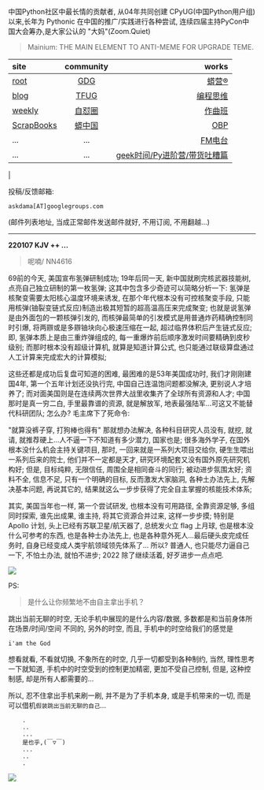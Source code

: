 中国Python社区中最长情的贡献者, 从04年共同创建 CPyUG(中国Python用户组)以来,长年为 Pythonic 在中国的推广/实践进行各种尝试, 连续四届主持PyCon中国大会筹办,是大家公认的 "大妈"(Zoom.Quiet)

> Mainium: THE MAIN ELEMENT TO ANTI-MEME FOR UPGRADE TEME.

| site | community | works |
| :-----| :----: | ----: |
| [root](http://zoomquiet.io/) | [GDG](https://blog.zhgdg.org/) | [蟒营®](https://doc.101.camp/) |
| [blog](https://blog.zoomquiet.io/pages/zoomquiet.html) | [TFUG](http://zh.tfug.world/) | [编程思维](https://py.101.camp/) |
| [weekly](http://weekly.pychina.org/) | [自怼圈](https://du.101.camp/) | [作曲班](https://mu.101.camp/) |
| [ScrapBooks](https://zoomquiet.io/collection.html) | [蟒中国](https://pychina.org/) | [OBP](https://zoomquiet.io/obp/index.html) |
| ... | ... | [FM电台](https://fm.101.camp/) |
| ... | ... | [geek时间/Py进阶营/带货吐糟篇](https://fm.101.camp/2020/geek2py-dama.html) 
 |


投稿/反馈邮箱:

    askdama[AT]googlegroups.com

(邮件列表地址, 
当成正常邮件发送邮件就好, 不用订阅, 不用翻越...)




---------------------------------------------------
**220107 KJV ++ ...**

> 呢喃/ NN4616




69前的今天, 美国宣布氢弹研制成功; 19年后同一天, 新中国就刷完核武器技能树, 点亮自己独立研制的第一枚氢弹; 这其中包含多少奇迹可以简略分析一下:
氢弹是核聚变需要太阳核心温度环境来诱发, 在那个年代根本没有可控核聚变手段, 只能用核弹(铀裂变链式反应)制造出极其短暂的超高温高压来完成聚变; 也就是说氢弹是由外面包的一颗核弹引发的, 而核弹最简单的引发模式是用普通炸药精确控制同时引爆, 将两辧或是多辧铀块向心极速压缩在一起, 超过临界体积后产生链式反应;即, 氢弹本质上是由三重炸弹组成的, 每一重爆炸前后顺序激发时间要精确到皮秒级别; 而那时根本没有超级计算机, 就算是知道计算公式, 也只能通过联级算盘通过人工计算来完成宏大的计算模拟;

这些还都是成功后复盘可知道的困难, 最困难的是53年美国成功时, 我们才刚刚建国4年, 第一个五年计划还没执行完, 中国自己连温饱问题都没解决, 更别说人才培养了; 而对面美国则是在连续两次世界大战里收集齐了全球所有资源和人才; 中国那时是真一穷二白, 手里最靠谱的资源, 就是解放军, 地表最强陆军...可这又不能替代科研团队; 怎么办? 毛主席下了死命令:

"就算没裤子穿, 打狗棒也得有"
那就想办法解决, 各种科目研究人员没有, 就挖, 就请, 就推荐硬上...人不逼一下不知道有多少潜力, 国家也是; 很多海外学子, 在国外根本没什么机会主持关键项目, 那时, 一回来就是一系列大项目交给你, 硬生生喂出一系列后来的院士, 他们并不一定都是天才, 研究环境配套又没有国外原先研究机构好; 但是, 目标纯粹, 无限信任, 周围全是相同奋斗的同行; 被动进步氛围太好; 资料不全, 信息不足, 只有一个明确的目标, 反而激发大家脑洞, 各种土办法先上, 先解决基本问题, 再说其它的, 结果就这么一步步获得了完全自主掌握的核能技术体系;

其实, 美国当年也一样, 第一个尝试研发, 也根本没有可用路径, 全靠资源足够, 多组同时探索, 谁先出成果, 谁主持, 将其它资源合并过来, 这样一步步摸;
特别是 Apollo 计划, 头上已经有苏联卫星/航天器了, 总统发火立 flag 上月球, 也是根本没什么可参考的东西, 也是各种士办法先上, 也是各种意外死人...最后硬头皮完成任务时, 自身已经变成人类宇航领域领先体系了...
所以?
普通人, 也只能尽力逼自己一下, 不怕土办法, 就怕不进步; 2022 除了继续活着, 好歹进步一点点吧.



![](https://ipic.zoomquiet.top/2022-01-06-zq42-today-card-2201.007.jpeg)




PS:
> 是什么让你频繁地不由自主拿出手机？

跳出当前无聊的时空,
无论手机中展现的是什么内容/数据,
多数都是和当前身体所在场景/时间/空间 不同的,
另外的时空,
而且, 手机中的时空给我们的感觉是

    i'am the God

想看就看, 不看就切换,
不象所在的时空, 几乎一切都受到各种制约,
当然,
理性思考一下就知道,
手机中的时空受到的控制更加精密, 更加不受自己控制,
但是, 这种控制感,
却是所有人都需要的...

所以, 
忍不住拿出手机来刷一刷,
并不是为了手机本身, 或是手机带来的一切,
而是可以借机`假装跳出当前无聊的自己`...



```
    .
    ..
    ...
    是也乎,(￣▽￣)
    ...
    ..
    .
```


![](http://ydlj.zoomquiet.top/ipic/2021-07-10-210701DU21-zip.jpg)

